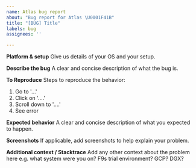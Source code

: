 ```yaml
---
name: Atlas bug report
about: "Bug report for Atlas \U0001F41B"
title: "[BUG] Title"
labels: bug
assignees: ''

---
```


**Platform & setup**
Give us details of your OS and your setup.

**Describe the bug**
A clear and concise description of what the bug is.

**To Reproduce**
Steps to reproduce the behavior:
1. Go to '...'
2. Click on '....'
3. Scroll down to '....'
4. See error

**Expected behavior**
A clear and concise description of what you expected to happen.

**Screenshots**
If applicable, add screenshots to help explain your problem.

**Additional context / Stacktrace**
Add any other context about the problem here e.g. what system were you on? F9s trial environment? GCP? DGX?
